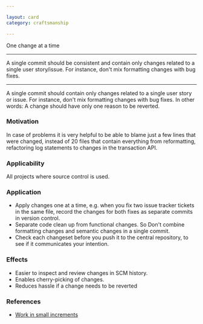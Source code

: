 ```yaml
---

layout: card
category: craftsmanship

---
```


One change at a time

---

A single commit should be consistent and contain only changes related to a
single user story/issue.  For instance, don't mix formatting changes with bug
fixes.

---

A single commit should contain only changes related to a single user story or issue. For instance, don't mix formatting changes with bug fixes. In other words: A change should have only one reason to be reverted.

### Motivation

In case of problems it is very helpful to be able to blame just a few lines that were changed, instead of 20 files that contain everything from reformatting, refactoring log statements to changes in the transaction API.

### Applicability

All projects where source control is used.

### Application

* Apply changes one at a time, e.g. when you fix two issue tracker tickets in the same file, record the changes for both fixes as separate commits in version control.
* Separate code clean up from functional changes. So Don't combine formatting changes and semantic changes in a single commit.
* Check each changeset before you push it to the central repository, to see if it communicates your intention.

### Effects

* Easier to inspect and review changes in SCM history.
* Enables cherry-picking of changes.
* Reduces hassle if a change needs to be reverted

### References

* [Work in small increments](small-increments)

